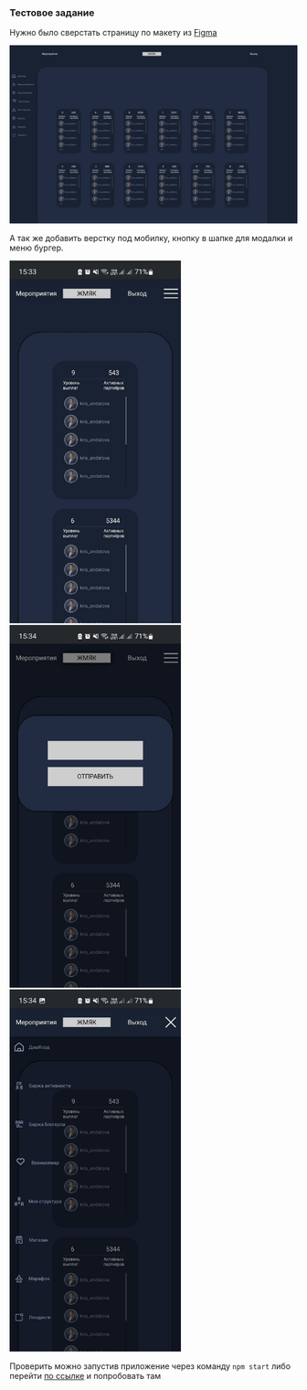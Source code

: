 ### Тестовое задание 


Нужно было сверстать страницу по макету из [Figma](https://www.figma.com/file/inVmL0NDlejkhXsoq7lsjS/%D0%A2%D0%B5%D1%81%D1%82%D0%BE%D0%B2%D0%BE%D0%B5-%D0%B7%D0%B0%D0%B4%D0%B0%D0%BD%D0%B8%D0%B5?node-id=2991%3A7478)

![](public/1.png)

А так же добавить верстку под мобилку, кнопку в шапке для модалки и меню бургер.

<img src="./public/2.jpg" width='300'>
<img src="./public/3.jpg" width='300'>
<img src="./public/4.jpg" width='300'>

Проверить можно запустив приложение через команду `npm start` либо перейти [по ссылке](https://adaptivetestq.herokuapp.com/) и попробовать там
